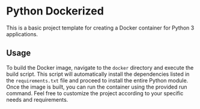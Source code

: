 # Python Dockerized

This is a basic project template for creating a Docker container for Python 3 applications.

## Usage

To build the Docker image, navigate to the `docker` directory and execute the build script. This script will automatically install the dependencies listed in the `requirements.txt` file and proceed to install the entire Python module.
Once the image is built, you can run the container using the provided run command.
Feel free to customize the project according to your specific needs and requirements.
